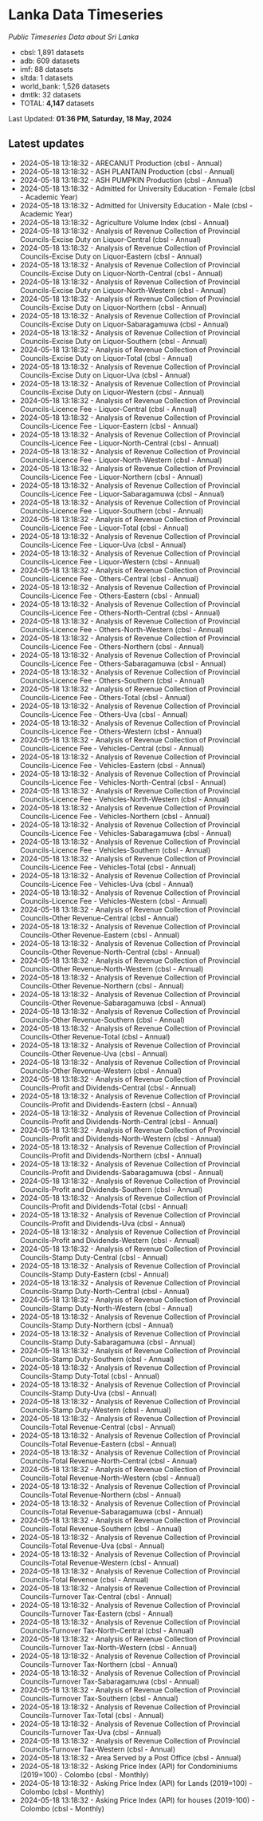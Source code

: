 # Lanka Data Timeseries
*Public Timeseries Data about Sri Lanka*

* cbsl: 1,891 datasets
* adb: 609 datasets
* imf: 88 datasets
* sltda: 1 datasets
* world_bank: 1,526 datasets
* dmtlk: 32 datasets
* TOTAL: **4,147** datasets

Last Updated: **01:36 PM, Saturday, 18 May, 2024**

## Latest updates

* 2024-05-18 13:18:32 - ARECANUT Production (cbsl - Annual)
* 2024-05-18 13:18:32 - ASH PLANTAIN Production (cbsl - Annual)
* 2024-05-18 13:18:32 - ASH PUMPKIN Production (cbsl - Annual)
* 2024-05-18 13:18:32 - Admitted for University Education - Female (cbsl - Academic Year)
* 2024-05-18 13:18:32 - Admitted for University Education - Male (cbsl - Academic Year)
* 2024-05-18 13:18:32 - Agriculture Volume Index (cbsl - Annual)
* 2024-05-18 13:18:32 - Analysis of Revenue Collection of Provincial Councils-Excise Duty on Liquor-Central (cbsl - Annual)
* 2024-05-18 13:18:32 - Analysis of Revenue Collection of Provincial Councils-Excise Duty on Liquor-Eastern (cbsl - Annual)
* 2024-05-18 13:18:32 - Analysis of Revenue Collection of Provincial Councils-Excise Duty on Liquor-North-Central (cbsl - Annual)
* 2024-05-18 13:18:32 - Analysis of Revenue Collection of Provincial Councils-Excise Duty on Liquor-North-Western (cbsl - Annual)
* 2024-05-18 13:18:32 - Analysis of Revenue Collection of Provincial Councils-Excise Duty on Liquor-Northern (cbsl - Annual)
* 2024-05-18 13:18:32 - Analysis of Revenue Collection of Provincial Councils-Excise Duty on Liquor-Sabaragamuwa (cbsl - Annual)
* 2024-05-18 13:18:32 - Analysis of Revenue Collection of Provincial Councils-Excise Duty on Liquor-Southern (cbsl - Annual)
* 2024-05-18 13:18:32 - Analysis of Revenue Collection of Provincial Councils-Excise Duty on Liquor-Total (cbsl - Annual)
* 2024-05-18 13:18:32 - Analysis of Revenue Collection of Provincial Councils-Excise Duty on Liquor-Uva (cbsl - Annual)
* 2024-05-18 13:18:32 - Analysis of Revenue Collection of Provincial Councils-Excise Duty on Liquor-Western (cbsl - Annual)
* 2024-05-18 13:18:32 - Analysis of Revenue Collection of Provincial Councils-Licence Fee - Liquor-Central (cbsl - Annual)
* 2024-05-18 13:18:32 - Analysis of Revenue Collection of Provincial Councils-Licence Fee - Liquor-Eastern (cbsl - Annual)
* 2024-05-18 13:18:32 - Analysis of Revenue Collection of Provincial Councils-Licence Fee - Liquor-North-Central (cbsl - Annual)
* 2024-05-18 13:18:32 - Analysis of Revenue Collection of Provincial Councils-Licence Fee - Liquor-North-Western (cbsl - Annual)
* 2024-05-18 13:18:32 - Analysis of Revenue Collection of Provincial Councils-Licence Fee - Liquor-Northern (cbsl - Annual)
* 2024-05-18 13:18:32 - Analysis of Revenue Collection of Provincial Councils-Licence Fee - Liquor-Sabaragamuwa (cbsl - Annual)
* 2024-05-18 13:18:32 - Analysis of Revenue Collection of Provincial Councils-Licence Fee - Liquor-Southern (cbsl - Annual)
* 2024-05-18 13:18:32 - Analysis of Revenue Collection of Provincial Councils-Licence Fee - Liquor-Total (cbsl - Annual)
* 2024-05-18 13:18:32 - Analysis of Revenue Collection of Provincial Councils-Licence Fee - Liquor-Uva (cbsl - Annual)
* 2024-05-18 13:18:32 - Analysis of Revenue Collection of Provincial Councils-Licence Fee - Liquor-Western (cbsl - Annual)
* 2024-05-18 13:18:32 - Analysis of Revenue Collection of Provincial Councils-Licence Fee - Others-Central (cbsl - Annual)
* 2024-05-18 13:18:32 - Analysis of Revenue Collection of Provincial Councils-Licence Fee - Others-Eastern (cbsl - Annual)
* 2024-05-18 13:18:32 - Analysis of Revenue Collection of Provincial Councils-Licence Fee - Others-North-Central (cbsl - Annual)
* 2024-05-18 13:18:32 - Analysis of Revenue Collection of Provincial Councils-Licence Fee - Others-North-Western (cbsl - Annual)
* 2024-05-18 13:18:32 - Analysis of Revenue Collection of Provincial Councils-Licence Fee - Others-Northern (cbsl - Annual)
* 2024-05-18 13:18:32 - Analysis of Revenue Collection of Provincial Councils-Licence Fee - Others-Sabaragamuwa (cbsl - Annual)
* 2024-05-18 13:18:32 - Analysis of Revenue Collection of Provincial Councils-Licence Fee - Others-Southern (cbsl - Annual)
* 2024-05-18 13:18:32 - Analysis of Revenue Collection of Provincial Councils-Licence Fee - Others-Total (cbsl - Annual)
* 2024-05-18 13:18:32 - Analysis of Revenue Collection of Provincial Councils-Licence Fee - Others-Uva (cbsl - Annual)
* 2024-05-18 13:18:32 - Analysis of Revenue Collection of Provincial Councils-Licence Fee - Others-Western (cbsl - Annual)
* 2024-05-18 13:18:32 - Analysis of Revenue Collection of Provincial Councils-Licence Fee - Vehicles-Central (cbsl - Annual)
* 2024-05-18 13:18:32 - Analysis of Revenue Collection of Provincial Councils-Licence Fee - Vehicles-Eastern (cbsl - Annual)
* 2024-05-18 13:18:32 - Analysis of Revenue Collection of Provincial Councils-Licence Fee - Vehicles-North-Central (cbsl - Annual)
* 2024-05-18 13:18:32 - Analysis of Revenue Collection of Provincial Councils-Licence Fee - Vehicles-North-Western (cbsl - Annual)
* 2024-05-18 13:18:32 - Analysis of Revenue Collection of Provincial Councils-Licence Fee - Vehicles-Northern (cbsl - Annual)
* 2024-05-18 13:18:32 - Analysis of Revenue Collection of Provincial Councils-Licence Fee - Vehicles-Sabaragamuwa (cbsl - Annual)
* 2024-05-18 13:18:32 - Analysis of Revenue Collection of Provincial Councils-Licence Fee - Vehicles-Southern (cbsl - Annual)
* 2024-05-18 13:18:32 - Analysis of Revenue Collection of Provincial Councils-Licence Fee - Vehicles-Total (cbsl - Annual)
* 2024-05-18 13:18:32 - Analysis of Revenue Collection of Provincial Councils-Licence Fee - Vehicles-Uva (cbsl - Annual)
* 2024-05-18 13:18:32 - Analysis of Revenue Collection of Provincial Councils-Licence Fee - Vehicles-Western (cbsl - Annual)
* 2024-05-18 13:18:32 - Analysis of Revenue Collection of Provincial Councils-Other Revenue-Central (cbsl - Annual)
* 2024-05-18 13:18:32 - Analysis of Revenue Collection of Provincial Councils-Other Revenue-Eastern (cbsl - Annual)
* 2024-05-18 13:18:32 - Analysis of Revenue Collection of Provincial Councils-Other Revenue-North-Central (cbsl - Annual)
* 2024-05-18 13:18:32 - Analysis of Revenue Collection of Provincial Councils-Other Revenue-North-Western (cbsl - Annual)
* 2024-05-18 13:18:32 - Analysis of Revenue Collection of Provincial Councils-Other Revenue-Northern (cbsl - Annual)
* 2024-05-18 13:18:32 - Analysis of Revenue Collection of Provincial Councils-Other Revenue-Sabaragamuwa (cbsl - Annual)
* 2024-05-18 13:18:32 - Analysis of Revenue Collection of Provincial Councils-Other Revenue-Southern (cbsl - Annual)
* 2024-05-18 13:18:32 - Analysis of Revenue Collection of Provincial Councils-Other Revenue-Total (cbsl - Annual)
* 2024-05-18 13:18:32 - Analysis of Revenue Collection of Provincial Councils-Other Revenue-Uva (cbsl - Annual)
* 2024-05-18 13:18:32 - Analysis of Revenue Collection of Provincial Councils-Other Revenue-Western (cbsl - Annual)
* 2024-05-18 13:18:32 - Analysis of Revenue Collection of Provincial Councils-Profit and Dividends-Central (cbsl - Annual)
* 2024-05-18 13:18:32 - Analysis of Revenue Collection of Provincial Councils-Profit and Dividends-Eastern (cbsl - Annual)
* 2024-05-18 13:18:32 - Analysis of Revenue Collection of Provincial Councils-Profit and Dividends-North-Central (cbsl - Annual)
* 2024-05-18 13:18:32 - Analysis of Revenue Collection of Provincial Councils-Profit and Dividends-North-Western (cbsl - Annual)
* 2024-05-18 13:18:32 - Analysis of Revenue Collection of Provincial Councils-Profit and Dividends-Northern (cbsl - Annual)
* 2024-05-18 13:18:32 - Analysis of Revenue Collection of Provincial Councils-Profit and Dividends-Sabaragamuwa (cbsl - Annual)
* 2024-05-18 13:18:32 - Analysis of Revenue Collection of Provincial Councils-Profit and Dividends-Southern (cbsl - Annual)
* 2024-05-18 13:18:32 - Analysis of Revenue Collection of Provincial Councils-Profit and Dividends-Total (cbsl - Annual)
* 2024-05-18 13:18:32 - Analysis of Revenue Collection of Provincial Councils-Profit and Dividends-Uva (cbsl - Annual)
* 2024-05-18 13:18:32 - Analysis of Revenue Collection of Provincial Councils-Profit and Dividends-Western (cbsl - Annual)
* 2024-05-18 13:18:32 - Analysis of Revenue Collection of Provincial Councils-Stamp Duty-Central (cbsl - Annual)
* 2024-05-18 13:18:32 - Analysis of Revenue Collection of Provincial Councils-Stamp Duty-Eastern (cbsl - Annual)
* 2024-05-18 13:18:32 - Analysis of Revenue Collection of Provincial Councils-Stamp Duty-North-Central (cbsl - Annual)
* 2024-05-18 13:18:32 - Analysis of Revenue Collection of Provincial Councils-Stamp Duty-North-Western (cbsl - Annual)
* 2024-05-18 13:18:32 - Analysis of Revenue Collection of Provincial Councils-Stamp Duty-Northern (cbsl - Annual)
* 2024-05-18 13:18:32 - Analysis of Revenue Collection of Provincial Councils-Stamp Duty-Sabaragamuwa (cbsl - Annual)
* 2024-05-18 13:18:32 - Analysis of Revenue Collection of Provincial Councils-Stamp Duty-Southern (cbsl - Annual)
* 2024-05-18 13:18:32 - Analysis of Revenue Collection of Provincial Councils-Stamp Duty-Total (cbsl - Annual)
* 2024-05-18 13:18:32 - Analysis of Revenue Collection of Provincial Councils-Stamp Duty-Uva (cbsl - Annual)
* 2024-05-18 13:18:32 - Analysis of Revenue Collection of Provincial Councils-Stamp Duty-Western (cbsl - Annual)
* 2024-05-18 13:18:32 - Analysis of Revenue Collection of Provincial Councils-Total Revenue-Central (cbsl - Annual)
* 2024-05-18 13:18:32 - Analysis of Revenue Collection of Provincial Councils-Total Revenue-Eastern (cbsl - Annual)
* 2024-05-18 13:18:32 - Analysis of Revenue Collection of Provincial Councils-Total Revenue-North-Central (cbsl - Annual)
* 2024-05-18 13:18:32 - Analysis of Revenue Collection of Provincial Councils-Total Revenue-North-Western (cbsl - Annual)
* 2024-05-18 13:18:32 - Analysis of Revenue Collection of Provincial Councils-Total Revenue-Northern (cbsl - Annual)
* 2024-05-18 13:18:32 - Analysis of Revenue Collection of Provincial Councils-Total Revenue-Sabaragamuwa (cbsl - Annual)
* 2024-05-18 13:18:32 - Analysis of Revenue Collection of Provincial Councils-Total Revenue-Southern (cbsl - Annual)
* 2024-05-18 13:18:32 - Analysis of Revenue Collection of Provincial Councils-Total Revenue-Uva (cbsl - Annual)
* 2024-05-18 13:18:32 - Analysis of Revenue Collection of Provincial Councils-Total Revenue-Western (cbsl - Annual)
* 2024-05-18 13:18:32 - Analysis of Revenue Collection of Provincial Councils-Total Revenue (cbsl - Annual)
* 2024-05-18 13:18:32 - Analysis of Revenue Collection of Provincial Councils-Turnover Tax-Central (cbsl - Annual)
* 2024-05-18 13:18:32 - Analysis of Revenue Collection of Provincial Councils-Turnover Tax-Eastern (cbsl - Annual)
* 2024-05-18 13:18:32 - Analysis of Revenue Collection of Provincial Councils-Turnover Tax-North-Central (cbsl - Annual)
* 2024-05-18 13:18:32 - Analysis of Revenue Collection of Provincial Councils-Turnover Tax-North-Western (cbsl - Annual)
* 2024-05-18 13:18:32 - Analysis of Revenue Collection of Provincial Councils-Turnover Tax-Northern (cbsl - Annual)
* 2024-05-18 13:18:32 - Analysis of Revenue Collection of Provincial Councils-Turnover Tax-Sabaragamuwa (cbsl - Annual)
* 2024-05-18 13:18:32 - Analysis of Revenue Collection of Provincial Councils-Turnover Tax-Southern (cbsl - Annual)
* 2024-05-18 13:18:32 - Analysis of Revenue Collection of Provincial Councils-Turnover Tax-Total (cbsl - Annual)
* 2024-05-18 13:18:32 - Analysis of Revenue Collection of Provincial Councils-Turnover Tax-Uva (cbsl - Annual)
* 2024-05-18 13:18:32 - Analysis of Revenue Collection of Provincial Councils-Turnover Tax-Western (cbsl - Annual)
* 2024-05-18 13:18:32 - Area Served by a Post Office (cbsl - Annual)
* 2024-05-18 13:18:32 - Asking Price Index (API) for Condominiums (2019=100) - Colombo (cbsl - Monthly)
* 2024-05-18 13:18:32 - Asking Price Index (API) for Lands (2019=100) - Colombo (cbsl - Monthly)
* 2024-05-18 13:18:32 - Asking Price Index (API) for houses (2019-100) - Colombo (cbsl - Monthly)